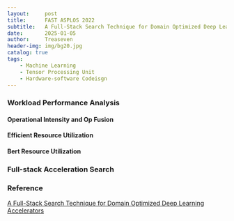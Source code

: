 ```yaml
---
layout:     post
title:      FAST ASPLOS 2022
subtitle:   A Full-Stack Search Technique for Domain Optimized Deep Learning Accelerators
date:       2025-01-05
author:     Treaseven
header-img: img/bg20.jpg
catalog: true
tags:
    - Machine Learning
    - Tensor Processing Unit
    - Hardware-software Codeisgn
---
```



### Workload Performance Analysis

#### Operational Intensity and Op Fusion


#### Efficient Resource Utilization

#### Bert Resource Utilization


### Full-stack Acceleration Search

### Reference
[A Full-Stack Search Technique for Domain Optimized Deep Learning Accelerators](https://dl.acm.org/doi/pdf/10.1145/3503222.3507767)

